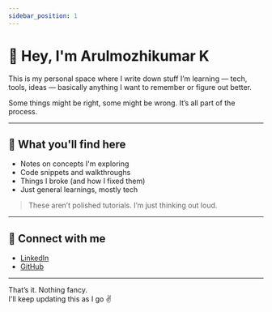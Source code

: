 ```yaml
---
sidebar_position: 1
---
```


# 👋 Hey, I'm Arulmozhikumar K

This is my personal space where I write down stuff I’m learning — tech, tools, ideas — basically anything I want to remember or figure out better.

Some things might be right, some might be wrong. It’s all part of the process.

---

## 📓 What you'll find here

- Notes on concepts I'm exploring
- Code snippets and walkthroughs
- Things I broke (and how I fixed them)
- Just general learnings, mostly tech

> These aren’t polished tutorials. I’m just thinking out loud.

---

## 🔗 Connect with me

- [LinkedIn](https://www.linkedin.com/in/arulmozhikumar7)  
- [GitHub](https://github.com/arulmozhikumar7)

---

That’s it. Nothing fancy.  
I'll keep updating this as I go ✌️
